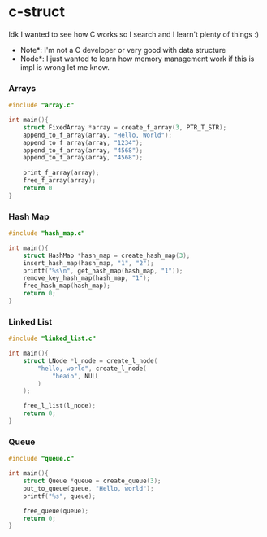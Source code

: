 # c-struct
Idk I wanted to see how C works so I search and I learn't plenty of things :)
- Note*: I'm not a C developer or very good with data structure
- Node*: I just wanted to learn how memory management work if this is impl is wrong let me know.
### Arrays
```c
#include "array.c"

int main(){
    struct FixedArray *array = create_f_array(3, PTR_T_STR);
    append_to_f_array(array, "Hello, World");
    append_to_f_array(array, "1234");
    append_to_f_array(array, "4568");
    append_to_f_array(array, "4568");
    
    print_f_array(array);
    free_f_array(array);
    return 0
} 
```

### Hash Map
```c
#include "hash_map.c"

int main(){
    struct HashMap *hash_map = create_hash_map(3);
    insert_hash_map(hash_map, "1", "2");
    printf("%s\n", get_hash_map(hash_map, "1"));
    remove_key_hash_map(hash_map, "1");
    free_hash_map(hash_map);
    return 0;
} 
```

### Linked List
```c
#include "linked_list.c"

int main(){
    struct LNode *l_node = create_l_node(
        "hello, world", create_l_node(
            "heaio", NULL
        )
    );

    free_l_list(l_node);
    return 0;
} 
```

### Queue
```c
#include "queue.c"

int main(){
    struct Queue *queue = create_queue(3);
    put_to_queue(queue, "Hello, world");
    printf("%s", queue);

    free_queue(queue);
    return 0;
} 
```

